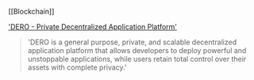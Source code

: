 [[Blockchain]]

['DERO - Private Decentralized Application Platform']('https://dero.io')
> 'DERO is a general purpose, private, and scalable decentralized application platform that allows developers to deploy powerful and unstoppable applications, while users retain total control over their assets with complete privacy.'
